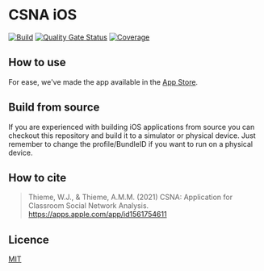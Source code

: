 # CSNA iOS
[![Build](https://github.com/wjthieme/csna/actions/workflows/swift.yml/badge.svg?branch=main)](https://github.com/csna-app/ios/actions)
[![Quality Gate Status](https://sonarcloud.io/api/project_badges/measure?project=wjthieme_csna&metric=alert_status)](https://sonarcloud.io/dashboard?id=wjthieme_csna)
[![Coverage](https://sonarcloud.io/api/project_badges/measure?project=wjthieme_csna&metric=coverage)](https://sonarcloud.io/dashboard?id=wjthieme_csna)

## How to use

For ease, we've made the app available in the [App Store](https://apps.apple.com/app/id1561754611).

## Build from source

If you are experienced with building iOS applications from source you can checkout this repository and build it to a simulator or physical device. Just remember to change the profile/BundleID if you want to run on a physical device.

## How to cite
> Thieme, W.J., & Thieme, A.M.M. (2021) CSNA: Application for Classroom Social Network Analysis. https://apps.apple.com/app/id1561754611

## Licence

[MIT](https://github.com/wjthieme/csna/blob/main/LICENSE)

